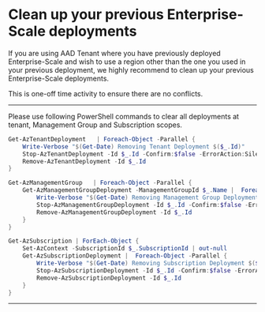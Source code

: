 # Clean up your previous Enterprise-Scale deployments

 If you are using AAD Tenant where you have previously deployed Enterprise-Scale and wish to use a region other than the one you used in your previous deployment, we highly recommend to clean up your previous Enterprise-Scale deployments.

 This is one-off time activity to ensure there are no conflicts.

---

Please use following PowerShell commands to clear all deployments at tenant, Management Group and Subscription scopes.

```powershell
Get-AzTenantDeployment   | Foreach-Object -Parallel {
    Write-Verbose "$(Get-Date) Removing Tenant Deployment $($_.Id)"
    Stop-AzTenantDeployment -Id $_.Id -Confirm:$false -ErrorAction:SilentlyContinue
    Remove-AzTenantDeployment -Id $_.Id
}

Get-AzManagementGroup   | Foreach-Object -Parallel {
    Get-AzManagementGroupDeployment -ManagementGroupId $_.Name |  Foreach-Object -Parallel {
        Write-Verbose "$(Get-Date) Removing Management Group Deployment $($_.Id)"
        Stop-AzManagementGroupDeployment -Id $_.Id -Confirm:$false -ErrorAction:SilentlyContinue
        Remove-AzManagementGroupDeployment -Id $_.Id
    }
}

Get-AzSubscription | ForEach-Object {
    Set-AzContext -SubscriptionId $_.SubscriptionId | out-null
    Get-AzSubscriptionDeployment |  Foreach-Object -Parallel {
        Write-Verbose "$(Get-Date) Removing Subscription Deployment $($_.Id)"
        Stop-AzSubscriptionDeployment -Id $_.Id -Confirm:$false -ErrorAction:SilentlyContinue
        Remove-AzSubscriptionDeployment -Id $_.Id
    }
}

```

---


